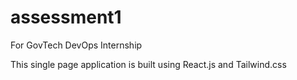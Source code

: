 # assessment1
For GovTech DevOps Internship

This single page application is built using React.js and Tailwind.css